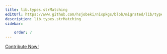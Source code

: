 ```yaml
---
title: lib.types.strMatching
editUrl: https://www.github.com/hsjobeki/nixpkgs/blob/migrated/lib/types.nix#L407C19
description: lib.types.strMatching
sidebar:

    order: 7
---
```


<a href="https://www.github.com/hsjobeki/nixpkgs/blob/migrated/lib/types.nix#L407C19">Contribute Now!</a>



